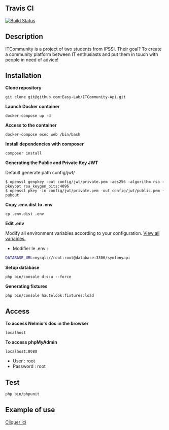 ## Travis CI

[![Build Status](https://travis-ci.org/Easy-Lab/ITCommunity-Api.svg?branch=develop)](https://travis-ci.org/Easy-Lab/ITCommunity-Api)

## Description

ITCommunity is a project of two students from IPSSI. Their goal? To create a community platform between IT enthusiasts and put them in touch with people in need of advice!

## Installation

**Clone repository**

`git clone git@github.com:Easy-Lab/ITCommunity-Api.git`

**Launch Docker container**

`docker-compose up -d`

**Access to the container**

`docker-compose exec web /bin/bash`

**Install dependencies with composer**

`composer install`

**Generating the Public and Private Key JWT**

Default generate path config/jwt/
```
$ openssl genpkey -out config/jwt/private.pem -aes256 -algorithm rsa -pkeyopt rsa_keygen_bits:4096
$ openssl pkey -in config/jwt/private.pem -out config/jwt/public.pem -pubout
```

**Copy .env.dist to .env**

`cp .env.dist .env`

**Edit .env**

Modify all environment variables according to your configuration. [View all variables.](https://github.com/Easy-Lab/ITCommunity-Api/blob/develop/ENV.md)

- Modifier le .env :
```bash
DATABASE_URL=mysql://root:root@database:3306/symfonyapi
```

**Setup database**

`php bin/console d:s:u --force`

**Generating fixtures**

`php bin/console hautelook:fixtures:load`

## Access

**To access Nelmio's doc in the browser**
  
`localhost`

**To access phpMyAdmin**

`localhost:8080`
- User : root
- Password :  root

## Test

```bash
php bin/phpunit
```

## Example of use

[Cliquer ici](https://github.com/Easy-Lab/ITCommunity-Api/blob/develop/EXAMPLES.md)
